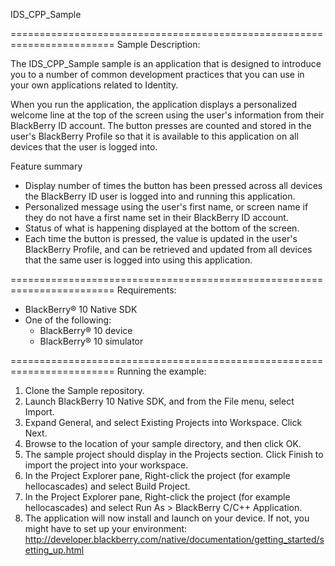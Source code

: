 IDS_CPP_Sample

========================================================================
Sample Description:

 The IDS_CPP_Sample sample is an application that is designed to introduce you to a
 number of common development practices that you can use in your own
 applications related to Identity.

 When you run the application, the application displays a personalized welcome line
 at the top of the screen using the user's information from their BlackBerry ID
 account. The button presses are counted and stored in the user's BlackBerry
 Profile so that it is available to this application on all devices that the user
 is logged into.

 Feature summary
 - Display number of times the button has been pressed across all devices
 the BlackBerry ID user is logged into and running this application.
 - Personalized message using the user's first name, or screen name if they
 do not have a first name set in their BlackBerry ID account.
 - Status of what is happening displayed at the bottom of the screen.
 - Each time the button is pressed, the value is updated in the user's 
 BlackBerry Profile, and can be retrieved and updated from all devices that 
 the same user is logged into using this application.


========================================================================
Requirements:

 - BlackBerry® 10 Native SDK
 - One of the following:
   - BlackBerry® 10 device
   - BlackBerry® 10 simulator

========================================================================
Running the example:

1. Clone the Sample repository.
2. Launch BlackBerry 10 Native SDK, and from the File menu, select Import.
3. Expand General, and select Existing Projects into Workspace. Click Next.
4. Browse to the location of your sample directory, and then click OK.
5. The sample project should display in the Projects section. 
   Click Finish to import the project into your workspace.
6. In the Project Explorer pane, Right-click the project (for example hellocascades) 
   and select Build Project.
7. In the Project Explorer pane, Right-click the project (for example hellocascades) 
   and select Run As > BlackBerry C/C++ Application.
8. The application will now install and launch on your device. If not, you might
   have to set up your environment: 
   http://developer.blackberry.com/native/documentation/getting_started/setting_up.html
